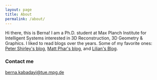```yaml
---
layout: page
title: About
permalink: /about/
---
```


Hi there, this is Berna! I am a Ph.D. student at Max Planch Institute for Intelligent Systems interested in 3D Reconstruction, 3D Geometry & Graphics. I liked to read blogs over the years. Some of my favorite ones: [Peter Shirley's blog](http://psgraphics.blogspot.com/), [Matt Phar's blog](https://pharr.org/matt/blog/), and [Lilian's Blog](https://lilianweng.github.io/lil-log/). 


### Contact me

[berna.kabadayi@tue.mpg.de](berna.kabadayi@tue.mpg.de)
